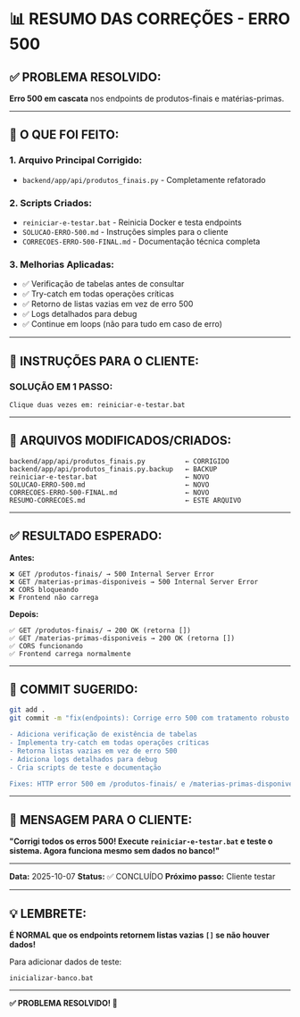 # 📊 RESUMO DAS CORREÇÕES - ERRO 500

## ✅ PROBLEMA RESOLVIDO:

**Erro 500 em cascata** nos endpoints de produtos-finais e matérias-primas.

---

## 🔧 O QUE FOI FEITO:

### **1. Arquivo Principal Corrigido:**
- `backend/app/api/produtos_finais.py` - Completamente refatorado

### **2. Scripts Criados:**
- `reiniciar-e-testar.bat` - Reinicia Docker e testa endpoints
- `SOLUCAO-ERRO-500.md` - Instruções simples para o cliente
- `CORRECOES-ERRO-500-FINAL.md` - Documentação técnica completa

### **3. Melhorias Aplicadas:**
- ✅ Verificação de tabelas antes de consultar
- ✅ Try-catch em todas operações críticas
- ✅ Retorno de listas vazias em vez de erro 500
- ✅ Logs detalhados para debug
- ✅ Continue em loops (não para tudo em caso de erro)

---

## 🚀 INSTRUÇÕES PARA O CLIENTE:

### **SOLUÇÃO EM 1 PASSO:**
```
Clique duas vezes em: reiniciar-e-testar.bat
```

---

## 📁 ARQUIVOS MODIFICADOS/CRIADOS:

```
backend/app/api/produtos_finais.py          ← CORRIGIDO
backend/app/api/produtos_finais.py.backup   ← BACKUP
reiniciar-e-testar.bat                      ← NOVO
SOLUCAO-ERRO-500.md                         ← NOVO
CORRECOES-ERRO-500-FINAL.md                 ← NOVO
RESUMO-CORRECOES.md                         ← ESTE ARQUIVO
```

---

## ✅ RESULTADO ESPERADO:

**Antes:**
```
❌ GET /produtos-finais/ → 500 Internal Server Error
❌ GET /materias-primas-disponiveis → 500 Internal Server Error
❌ CORS bloqueando
❌ Frontend não carrega
```

**Depois:**
```
✅ GET /produtos-finais/ → 200 OK (retorna [])
✅ GET /materias-primas-disponiveis → 200 OK (retorna [])
✅ CORS funcionando
✅ Frontend carrega normalmente
```

---

## 📝 COMMIT SUGERIDO:

```bash
git add .
git commit -m "fix(endpoints): Corrige erro 500 com tratamento robusto

- Adiciona verificação de existência de tabelas
- Implementa try-catch em todas operações críticas
- Retorna listas vazias em vez de erro 500
- Adiciona logs detalhados para debug
- Cria scripts de teste e documentação

Fixes: HTTP error 500 em /produtos-finais/ e /materias-primas-disponiveis"
```

---

## 🎯 MENSAGEM PARA O CLIENTE:

**"Corrigi todos os erros 500! Execute `reiniciar-e-testar.bat` e teste o sistema. Agora funciona mesmo sem dados no banco!"**

---

**Data:** 2025-10-07
**Status:** ✅ CONCLUÍDO
**Próximo passo:** Cliente testar

---

## 💡 LEMBRETE:

**É NORMAL que os endpoints retornem listas vazias `[]` se não houver dados!**

Para adicionar dados de teste:
```
inicializar-banco.bat
```

---

**✅ PROBLEMA RESOLVIDO! 🎉**

